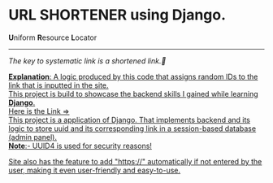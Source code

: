 # URL SHORTENER using Django.
**U**niform **R**esource **L**ocator
<hr>

*The key to systematic link is a shortened link.🤏*
<br>




<u>**Explanation**:
A logic produced by this code that assigns random IDs to the link that is inputted in the site.
<br>
This project is build to showcase the backend skills I gained while learning **Django**.
<br>
<u>Here is the Link =>
<br>
This project is a application of Django. That implements backend and its logic to store uuid and its corresponding link in a session-based database (admin panel).
<br>
**Note**:- UUID4 is used for security reasons!

Site also has the feature to add "https://" automatically if not entered by the user, making it even user-friendly and easy-to-use.
